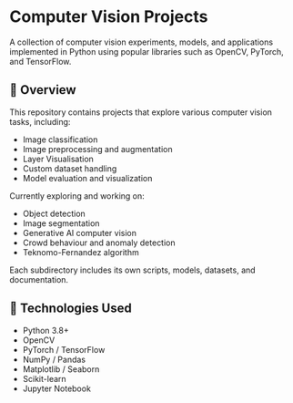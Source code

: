 # Computer Vision Projects

A collection of computer vision experiments, models, and applications implemented in Python using popular libraries such as OpenCV, PyTorch, and TensorFlow.

## 📌 Overview

This repository contains projects that explore various computer vision tasks, including:

- Image classification
- Image preprocessing and augmentation
- Layer Visualisation
- Custom dataset handling
- Model evaluation and visualization

Currently exploring and working on:

- Object detection
- Image segmentation
- Generative AI computer vision
- Crowd behaviour and anomaly detection
- Teknomo-Fernandez algorithm

Each subdirectory includes its own scripts, models, datasets, and documentation.

## 🧰 Technologies Used

- Python 3.8+
- OpenCV
- PyTorch / TensorFlow
- NumPy / Pandas
- Matplotlib / Seaborn
- Scikit-learn
- Jupyter Notebook
